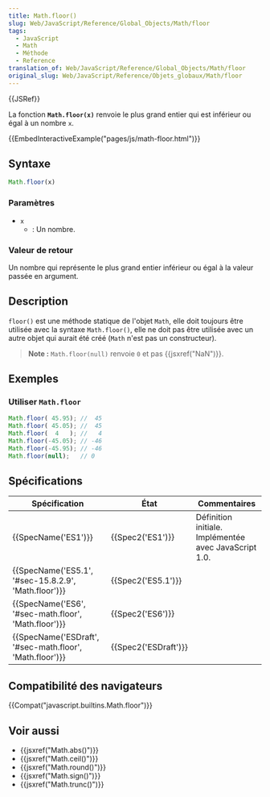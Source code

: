 ```yaml
---
title: Math.floor()
slug: Web/JavaScript/Reference/Global_Objects/Math/floor
tags:
  - JavaScript
  - Math
  - Méthode
  - Reference
translation_of: Web/JavaScript/Reference/Global_Objects/Math/floor
original_slug: Web/JavaScript/Reference/Objets_globaux/Math/floor
---
```

{{JSRef}}

La fonction **`Math.floor(x)`** renvoie le plus grand entier qui est inférieur ou égal à un nombre `x`.

{{EmbedInteractiveExample("pages/js/math-floor.html")}}

## Syntaxe

```js
Math.floor(x)
```

### Paramètres

- `x`
  - : Un nombre.

### Valeur de retour

Un nombre qui représente le plus grand entier inférieur ou égal à la valeur passée en argument.

## Description

`floor()` est une méthode statique de l'objet `Math`, elle doit toujours être utilisée avec la syntaxe  `Math.floor()`, elle ne doit pas être utilisée avec un autre objet qui aurait été créé (`Math` n'est pas un constructeur).

> **Note :** `Math.floor(null)` renvoie `0` et pas {{jsxref("NaN")}}.

## Exemples

### Utiliser `Math.floor`

```js
Math.floor( 45.95); //  45
Math.floor( 45.05); //  45
Math.floor(  4   ); //   4
Math.floor(-45.05); // -46
Math.floor(-45.95); // -46
Math.floor(null);   // 0
```

## Spécifications

| Spécification                                                                | État                         | Commentaires                                          |
| ---------------------------------------------------------------------------- | ---------------------------- | ----------------------------------------------------- |
| {{SpecName('ES1')}}                                                     | {{Spec2('ES1')}}         | Définition initiale. Implémentée avec JavaScript 1.0. |
| {{SpecName('ES5.1', '#sec-15.8.2.9', 'Math.floor')}}         | {{Spec2('ES5.1')}}     |                                                       |
| {{SpecName('ES6', '#sec-math.floor', 'Math.floor')}}         | {{Spec2('ES6')}}         |                                                       |
| {{SpecName('ESDraft', '#sec-math.floor', 'Math.floor')}} | {{Spec2('ESDraft')}} |                                                       |

## Compatibilité des navigateurs

{{Compat("javascript.builtins.Math.floor")}}

## Voir aussi

- {{jsxref("Math.abs()")}}
- {{jsxref("Math.ceil()")}}
- {{jsxref("Math.round()")}}
- {{jsxref("Math.sign()")}}
- {{jsxref("Math.trunc()")}}
